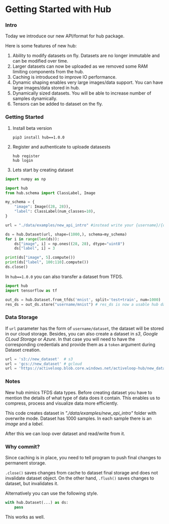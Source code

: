 # Getting Started with Hub

### Intro

Today we introduce our new API/format for hub package.  

Here is some features of new hub:
1. Ability to modify datasets on fly. Datasets are no longer immutable and can be modified over time.
2. Larger datasets can now be uploaded as we removed some RAM limiting components from the hub.
3. Caching is introduced to improve IO performance.
4. Dynamic shaping enables very large images/data support. You can have large images/data stored in hub. 
5. Dynamically sized datasets. You will be able to increase number of samples dynamically.
6. Tensors can be added to dataset on the fly.

### Getting Started

1. Install beta version
    ```
    pip3 install hub==1.0.0
    ```

2. Register and authenticate to uploade datasests
    ```
    hub register
    hub login
    ```

3. Lets start by creating dataset
```python
import numpy as np

import hub
from hub.schema import ClassLabel, Image

my_schema = {
    "image": Image((28, 28)),
    "label": ClassLabel(num_classes=10),
}

url = "./data/examples/new_api_intro" #instead write your {username}/{dataset} to make it public

ds = hub.Dataset(url, shape=(1000,), schema=my_schema)
for i in range(len(ds)):
    ds["image", i] = np.ones((28, 28), dtype="uint8")
    ds["label", i] = 3

print(ds["image", 5].compute())
print(ds["label", 100:110].compute())
ds.close()
```

In `hub==1.0.0` you can also transfer a dataset from TFDS.
```python
import hub
import tensorflow as tf

out_ds = hub.Dataset.from_tfds('mnist', split='test+train', num=1000)
res_ds = out_ds.store("username/mnist") # res_ds is now a usable hub dataset
```

### Data Storage

If `url` parameter has the form of `username/dataset`, the dataset will be stored in our cloud storage.
Besides, you can also create a dataset in *s3*, *Google CLoud Storage* or *Azure*.
In that case you will need to have the corresponding credentials and provide them as a `token` argument during Dataset creation. 

```python
url = 's3://new_dataset'  # s3
url = 'gcs://new_dataset' # gcloud
url = 'https://activeloop.blob.core.windows.net/activeloop-hub/new_dataset' # Azure
```

### Notes

New hub mimics TFDS data types. Before creating dataset you have to mention the details of what type of data does it contain. This enables us to compress, process and visualize data more efficiently.

This code creates dataset in *"./data/examples/new_api_intro"* folder with overwrite mode. Dataset has 1000 samples. In each sample there is an *image* and a *label*.

After this we can loop over dataset and read/write from it.


### Why commit?

Since caching is in place, you need to tell program to push final changes to permanent storage. 

`.close()` saves changes from cache to dataset final storage and does not invalidate dataset object.
On the other hand, `.flush()` saves changes to dataset, but invalidates it.


Alternatively you can use the following style.

```python
with hub.Dataset(...) as ds:
    pass
```

This works as well.
